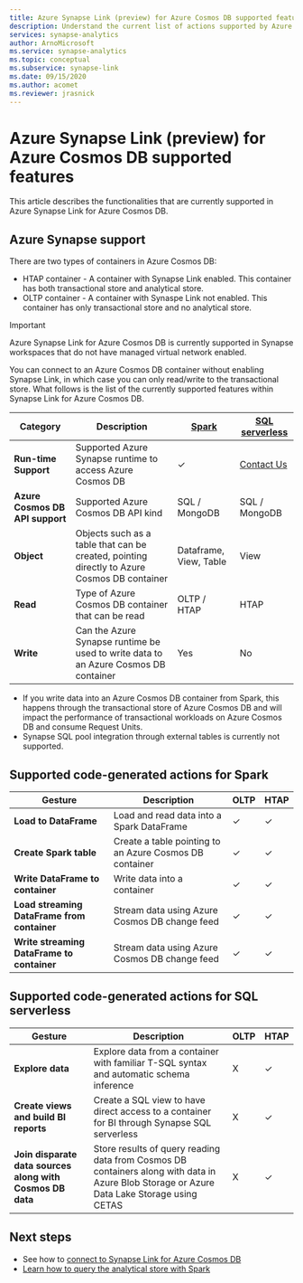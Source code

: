 ```yaml
---
title: Azure Synapse Link (preview) for Azure Cosmos DB supported features
description: Understand the current list of actions supported by Azure Synapse Link for Azure Cosmos DB
services: synapse-analytics 
author: ArnoMicrosoft
ms.service: synapse-analytics 
ms.topic: conceptual
ms.subservice: synapse-link
ms.date: 09/15/2020
ms.author: acomet
ms.reviewer: jrasnick
---
```


# Azure Synapse Link (preview) for Azure Cosmos DB supported features

This article describes the functionalities that are currently supported in Azure Synapse Link for Azure Cosmos DB.

## Azure Synapse support

There are two types of containers in Azure Cosmos DB:
* HTAP container - A container with Synapse Link enabled. This container has both transactional store and analytical store. 
* OLTP container - A container with Synaspe Link not enabled. This container has only transactional store and no analytical store.

> [!IMPORTANT]
> Azure Synapse Link for Azure Cosmos DB is currently supported in Synapse workspaces that do not have managed virtual network enabled. 

You can connect to an Azure Cosmos DB container without enabling Synapse Link, in which case you can only read/write to the transactional store. What follows is the list of the currently supported features within Synapse Link for Azure Cosmos DB. 

| Category              | Description |[Spark](https://docs.microsoft.com/azure/synapse-analytics/sql/on-demand-workspace-overview) | [SQL serverless](https://docs.microsoft.com/azure/synapse-analytics/sql/on-demand-workspace-overview) |
| -------------------- | ----------------------------------------------------------- |----------------------------------------------------------- | ----------------------------------------------------------- |
| **Run-time Support** |Supported Azure Synapse runtime to access Azure Cosmos DB| ✓ | [Contact Us](mailto:cosmosdbsynapselink@microsoft.com?subject=[Enable%20Preview%20Feature]%20SQL%20serverless%20for%20Cosmos%20DB) |
| **Azure Cosmos DB API support** | Supported Azure Cosmos DB API kind | SQL / MongoDB | SQL / MongoDB |
| **Object**  |Objects such as a table that can be created, pointing directly to Azure Cosmos DB container| Dataframe, View, Table | View |
| **Read**    | Type of Azure Cosmos DB container that can be read | OLTP / HTAP | HTAP  |
| **Write**   | Can the Azure Synapse runtime be used to write data to an Azure Cosmos DB container | Yes | No |

* If you write data into an Azure Cosmos DB container from Spark, this happens through the transactional store of Azure Cosmos DB and will impact the performance of transactional workloads on Azure Cosmos DB and consume Request Units.
* Synapse SQL pool integration through external tables is currently not supported.

## Supported code-generated actions for Spark

| Gesture              | Description |OLTP |HTAP  |
| -------------------- | ----------------------------------------------------------- |----------------------------------------------------------- |----------------------------------------------------------- |
| **Load to DataFrame** |Load and read data into a Spark DataFrame |✓| ✓ |
| **Create Spark table** |Create a table pointing to an Azure Cosmos DB container|✓| ✓ |
| **Write DataFrame to container** |Write data into a container|✓| ✓ |
| **Load streaming DataFrame from container** |Stream data using Azure Cosmos DB change feed|✓| ✓ |
| **Write streaming DataFrame to container** |Stream data using Azure Cosmos DB change feed|✓| ✓ |



## Supported code-generated actions for SQL serverless

| Gesture              | Description |OLTP |HTAP |
| -------------------- | ----------------------------------------------------------- |----------------------------------------------------------- |----------------------------------------------------------- |
| **Explore data** |Explore data from a container with familiar T-SQL syntax and automatic schema inference|X| ✓ |
| **Create views and build BI reports** |Create a SQL view to have direct access to a container for BI through Synapse SQL serverless |X| ✓ |
| **Join disparate data sources along with Cosmos DB data** | Store results of query reading data from Cosmos DB containers along with data in Azure Blob Storage or Azure Data Lake Storage using CETAS |X| ✓ |

## Next steps

* See how to [connect to Synapse Link for Azure Cosmos DB](../quickstart-connect-synapse-link-cosmos-db.md)
* [Learn how to query the analytical store with Spark](how-to-query-analytical-store-spark.md)
